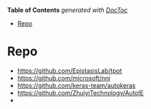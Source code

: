 <!-- START doctoc generated TOC please keep comment here to allow auto update -->
<!-- DON'T EDIT THIS SECTION, INSTEAD RE-RUN doctoc TO UPDATE -->
**Table of Contents**  *generated with [DocToc](https://github.com/thlorenz/doctoc)*

- [Repo](#repo)

<!-- END doctoc generated TOC please keep comment here to allow auto update -->



# Repo
- https://github.com/EpistasisLab/tpot
- https://github.com/microsoft/nni
- https://github.com/keras-team/autokeras
- https://github.com/ZhuiyiTechnology/AutoIE
- 




